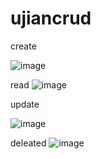 # ujiancrud

create







![image](https://user-images.githubusercontent.com/99938345/157814236-3a37b569-fac8-4ae3-9056-9ce2dc092e2d.png)

read
![image](https://user-images.githubusercontent.com/99938345/157814035-a6f60e87-ca62-4a09-9d6c-d25e9884b337.png)

update






![image](https://user-images.githubusercontent.com/99938345/157814330-b4ee8424-01a4-4311-898d-d76c1fc83e47.png)

deleated
![image](https://user-images.githubusercontent.com/99938345/157814384-a9e31981-decd-409b-8284-7f586b8f411d.png)


